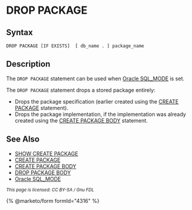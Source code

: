 # DROP PACKAGE

## Syntax

```
DROP PACKAGE [IF EXISTS]  [ db_name . ] package_name
```

## Description

The `DROP PACKAGE` statement can be used when [Oracle SQL\_MODE](https://github.com/mariadb-corporation/docs-server/blob/test/server/reference/sql-statements/data-definition/drop/broken-reference/README.md) is set.

The `DROP PACKAGE` statement drops a stored package entirely:

* Drops the package specification (earlier created using the [CREATE PACKAGE](../create/create-package.md) statement).
* Drops the package implementation, if the implementation was already created using the [CREATE PACKAGE BODY](../create/create-package-body.md) statement.

## See Also

* [SHOW CREATE PACKAGE](../../administrative-sql-statements/show/show-create-package.md)
* [CREATE PACKAGE](../create/create-package.md)
* [CREATE PACKAGE BODY](../create/create-package-body.md)
* [DROP PACKAGE BODY](drop-package-body.md)
* [Oracle SQL\_MODE](https://github.com/mariadb-corporation/docs-server/blob/test/server/reference/sql-statements/data-definition/drop/broken-reference/README.md)

<sub>_This page is licensed: CC BY-SA / Gnu FDL_</sub>

{% @marketo/form formId="4316" %}
